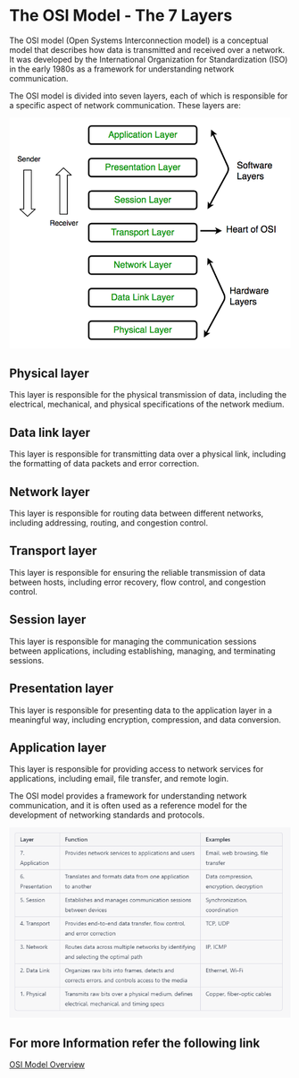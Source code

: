 # The OSI Model - The 7 Layers

The OSI model (Open Systems Interconnection model) is a conceptual model that describes how data is transmitted and received over a network. It was developed by the International Organization for Standardization (ISO) in the early 1980s as a framework for understanding network communication.

The OSI model is divided into seven layers, each of which is responsible for a specific aspect of network communication. These layers are:

 ![](Images/o1.png)

## Physical layer
This layer is responsible for the physical transmission of data, including the electrical, mechanical, and physical specifications of the network medium.

## Data link layer
This layer is responsible for transmitting data over a physical link, including the formatting of data packets and error correction.

## Network layer
This layer is responsible for routing data between different networks, including addressing, routing, and congestion control.

## Transport layer
This layer is responsible for ensuring the reliable transmission of data between hosts, including error recovery, flow control, and congestion control.

## Session layer
This layer is responsible for managing the communication sessions between applications, including establishing, managing, and terminating sessions.

## Presentation layer
This layer is responsible for presenting data to the application layer in a meaningful way, including encryption, compression, and data conversion.

## Application layer 
This layer is responsible for providing access to network services for applications, including email, file transfer, and remote login.

The OSI model provides a framework for understanding network communication, and it is often used as a reference model for the development of networking standards and protocols.

 ![](Images/o2.png)

 ## For more Information refer the following link

 [OSI Model Overview](https://www.imperva.com/learn/application-security/osi-model/#:~:text=SecurityEssentialsProtocols-,What%20Is%20the%20OSI%20Model,companies%20in%20the%20early%201980s)



